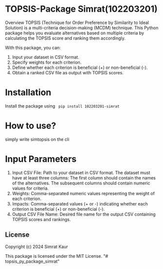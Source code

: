 # TOPSIS-Package Simrat(102203201)

Overview
TOPSIS (Technique for Order Preference by Similarity to Ideal Solution) is a multi-criteria decision-making (MCDM) technique. This Python package helps you evaluate alternatives based on multiple criteria by calculating the TOPSIS score and ranking them accordingly.

With this package, you can:

1. Input your dataset in CSV format.
2. Specify weights for each criterion.
3. Define whether each criterion is beneficial (+) or non-beneficial (-).
4. Obtain a ranked CSV file as output with TOPSIS scores.

# Installation

Install the package using
` pip install 102203201-simrat`

# How to use?
simply write simtopsis on the cli

# Input Parameters

1. Input CSV File: Path to your dataset in CSV format.
   The dataset must have at least three columns:
   The first column should contain the names of the alternatives.
   The subsequent columns should contain numeric values for criteria.
2. Weights: Comma-separated numeric values representing the weight of each criterion.
3. Impacts: Comma-separated values (+ or -) indicating whether each criterion is beneficial (+) or non-beneficial (-).
4. Output CSV File Name: Desired file name for the output CSV containing TOPSIS scores and rankings.

## License

Copyright (c) 2024 Simrat Kaur

This package is licensed under the MIT License.
"# topsis_py_package_simrat" 
